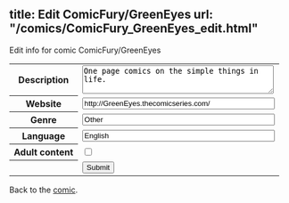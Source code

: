 title: Edit ComicFury/GreenEyes
url: "/comics/ComicFury_GreenEyes_edit.html"
---
Edit info for comic ComicFury/GreenEyes

<form name="comic" action="http://gaepostmail.appspot.com/comic/" method="post">
<table class="comicinfo">
<tr>
<th>Description</th><td><textarea name="description" cols="40" rows="3">One page comics on the simple things in life.</textarea></td>
</tr>
<tr>
<th>Website</th><td><input type="text" name="url" value="http://GreenEyes.thecomicseries.com/" size="40"/></td>
</tr>
<tr>
<th>Genre</th><td><input type="text" name="genre" value="Other" size="40"/></td>
</tr>
<tr>
<th>Language</th><td><input type="text" name="language" value="English" size="40"/></td>
</tr>
<tr>
<th>Adult content</th><td><input type="checkbox" name="adult" value="adult" /></td>
</tr>
<tr>
<th></th><td>
<input type="hidden" name="comic" value="ComicFury_GreenEyes" />
<input type="submit" name="submit" value="Submit" />
</td>
</tr>
</table>
</form>

Back to the [comic](ComicFury_GreenEyes.html).
